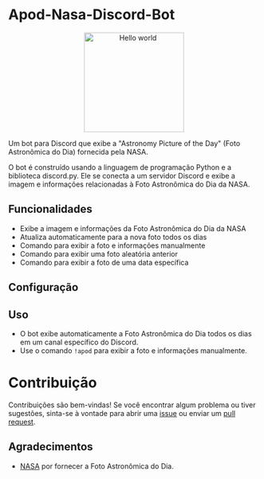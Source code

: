 # Apod-Nasa-Discord-Bot

<div align="center">
  <img src="https://images-ext-2.discordapp.net/external/SG7JtlfW5roYajbM3Ml_YIac-O1gBJkGeQKS4qJbwWM/https/media.tenor.com/iVHk9yUoOtcAAAPo/nasa-aircraft.mp4" alt="Hello world" align="center" width="200" height="200">
</div>

Um bot para Discord que exibe a "Astronomy Picture of the Day" (Foto Astronômica do Dia) fornecida pela NASA.

O bot é construído usando a linguagem de programação Python e a biblioteca discord.py. Ele se conecta a um servidor Discord e exibe a imagem e informações relacionadas à Foto Astronômica do Dia da NASA.

## Funcionalidades

- Exibe a imagem e informações da Foto Astronômica do Dia da NASA
- Atualiza automaticamente para a nova foto todos os dias
- Comando para exibir a foto e informações manualmente
- Comando para exibir uma foto aleatória anterior
- Comando para exibir a foto de uma data específica

## Configuração

## Uso

- O bot exibe automaticamente a Foto Astronômica do Dia todos os dias em um canal específico do Discord.
- Use o comando `!apod` para exibir a foto e informações manualmente.

# Contribuição

Contribuições são bem-vindas! Se você encontrar algum problema ou tiver sugestões, sinta-se à vontade para abrir uma [issue](https://github.com/Yashirof/apod-nasa-discord-bot/issues) ou enviar um [pull request](https://github.com/Yashirof/apod-nasa-discord-bot/pulls).


## Agradecimentos

- [NASA](https://www.nasa.gov/) por fornecer a Foto Astronômica do Dia.
